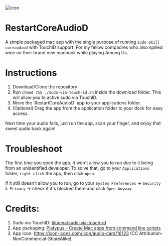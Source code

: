 ![icon](https://cdn.icon-icons.com/icons2/96/PNG/128/audio_card_16853.png)

# RestartCoreAudioD
A simple packaged mac app with the single purpose of running `sudo pkill coreaudiod` with TouchID support. For my fellow compadres who also spilled wine on their brand new macbook while playing Among Us. 

# Instructions

1. Download/Clone the repository
2. Run `chmod 755 ./sudo-via-touch-id.sh` inside the download folder. This will allow you to active sudo via TouchID.
3. Move the 'RestartCoreAudioD' app to your applications folder.
4. (Optional) Drag the app from the application folder to your dock for easy access.



Next time your audio fails, just run the app, scan your finger, and enjoy that sweet audio back again!

# Troubleshoot

The first time you open the app, it won't allow you to run due to it being from an unidentified developer. To solve that, go to your `Applications` folder, `right click` the app, then click `open`.

If it still doesn't allow you to run, go to your `System Preferences` -> `Security & Privacy` -> check if it's blocked there and click `Open Anyway`.


# Credits:

1. Sudo via TouchID: [tjluoma/sudo-via-touch-id](https://github.com/tjluoma/sudo-via-touch-id)
2. App packaging: [Platypus - Create Mac apps from command line scripts](https://sveinbjorn.org/platypus)
3. App Icon: https://icon-icons.com/icon/audio-card/16123 (CC Attribution-NonCommercial-ShareAlike)
